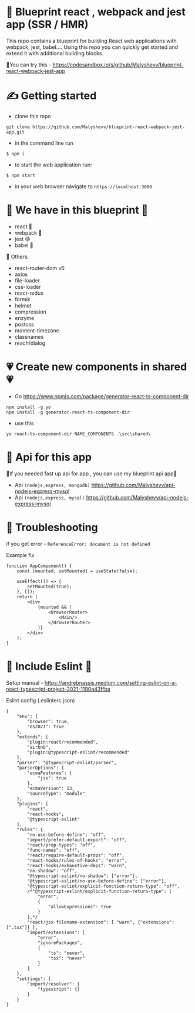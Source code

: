 # :thought_balloon: Blueprint react , webpack and jest app (SSR / HMR)
This repo contains a blueprint for building React web applications with webpack, jest, babel.... Using this repo you can quickly get started and extend it with additional building blocks. 

 👀You can try this - https://codesandbox.io/s/github/Malyshevv/blueprint-react-webpack-jest-app

# :writing_hand: Getting started
- clone this repo
```
git clone https://github.com/Malyshevv/blueprint-react-webpack-jest-app.git
```
- in the command line run
```
$ npm i
```
- to start the web application run:
```
$ npm start
```
- in your web browser navigate to `https://localhost:3000`

# 	:robot: We have in this blueprint  :robot:
  - react :partying_face:
  - webpack :smiling_face_with_three_hearts:
  - jest :stuck_out_tongue_winking_eye:
  - babel :disguised_face:

:speech_balloon: Others: 
  - react-router-dom v6
  - axios
  - file-loader
  - css-loader
  - react-redux
  - formik
  - helmet
  - compression
  - enzyme
  - postcss
  - moment-timezone
  - classnames
  - reach/dialog

# :heartpulse: Create new components in shared :heartpulse:
- Go https://www.npmjs.com/package/generator-react-ts-component-dir
```
npm install -g yo
npm install -g generator-react-ts-component-dir
```
- use this
``` 
yo react-ts-component-dir NAME_COMPONENTS .\src\shared\
```

# 🥸 Api for this app
🤯If you needed fast up api for app , you can use my blueprint api app🤯

- Api ``(nodejs,express, mongodb)`` https://github.com/Malyshevv/api-nodejs-express-mysql
- Api ``(nodejs,express, mysql)`` https://github.com/Malyshevv/api-nodejs-express-mysql


# :electric_plug: Troubleshooting

if you get error - ` ReferenceError: document is not defined `

Example fix
```
function AppComponent() {
    const [mounted, setMounted] = useState(false);

    useEffect(() => {
        setMounted(true);
    }, []);
    return (
        <div>
            {mounted && (
                <BrowserRouter>
                    <Main/>
                </BrowserRouter>
            )}
        </div>
    );
}
```

# 🥶 Include Eslint 🤬

Setup manual - https://andrebnassis.medium.com/setting-eslint-on-a-react-typescript-project-2021-1190a43ffba

Eslint config (.eslinterc.json)

```
{
    "env": {
        "browser": true,
        "es2021": true
    },
    "extends": [
        "plugin:react/recommended",
        "airbnb",
        "plugin:@typescript-eslint/recommended"
    ],
    "parser": "@typescript-eslint/parser",
    "parserOptions": {
        "ecmaFeatures": {
            "jsx": true
        },
        "ecmaVersion": 13,
        "sourceType": "module"
    },
    "plugins": [
        "react",
        "react-hooks",
        "@typescript-eslint"
    ],
    "rules": {
        "no-use-before-define": "off",
        "import/prefer-default-export": "off",
        "react/prop-types": "off",
        "func-names": "off",
        "react/require-default-props": "off",
        "react-hooks/rules-of-hooks": "error",
        "react-hooks/exhaustive-deps": "warn",
        "no-shadow": "off",
        "@typescript-eslint/no-shadow": ["error"],
        "@typescript-eslint/no-use-before-define": ["error"],
        "@typescript-eslint/explicit-function-return-type": "off",
        /*"@typescript-eslint/explicit-function-return-type": [
            "error",
            {
                "allowExpressions": true
            }
        ],*/
        "react/jsx-filename-extension": [ "warn", {"extensions": [".tsx"]} ],
        "import/extensions": [
            "error",
            "ignorePackages",
            {
                "ts": "never",
                "tsx": "never"
            }
        ]
    },
    "settings": {
        "import/resolver": {
            "typescript": {}
        }
    }
}
```
